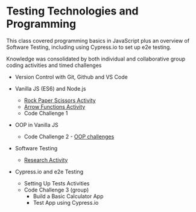 # Testing Technologies and Programming
This class covered programming basics in JavaScript plus an overview of Software Testing, including using Cypress.io to set up e2e testing.

Knowledge was consolidated by both individual and collaborative group coding activities and timed challenges

* Version Control with Git, Github and VS Code
* Vanilla JS (ES6) and Node.js
    * [Rock Paper Scissors Activity](/Rock_Paper_Scissors)
    * [Arrow Functions Activity](/arrow-functions_tasks)
    * Code Challenge 1
* OOP in Vanilla JS
    * Code Challenge 2 - [OOP challenges](/OOP_Tasks)

 
* Software Testing
    * [Research Activity](/Software%20Testing%20Activity.docx)
* Cypress.io and e2e Testing
    * Setting Up Tests Activities
    * Code Challenge 3 (group)
        * Build a Basic Calculator App
        * Test App using Cypress.io 


    
    

